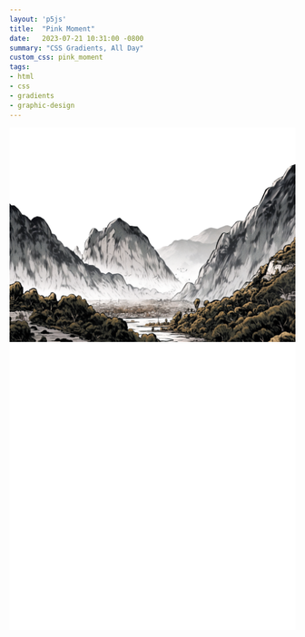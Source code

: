 ```yaml
---
layout: 'p5js'
title:  "Pink Moment"
date:   2023-07-21 10:31:00 -0800
summary: "CSS Gradients, All Day"
custom_css: pink_moment
tags:
- html
- css
- gradients
- graphic-design
---
```


<div class='illustration-container'>
  <img class='foreground' src='foreground.png'>
  <img class='sunmoon' src='sunmoon.png'>
</div>